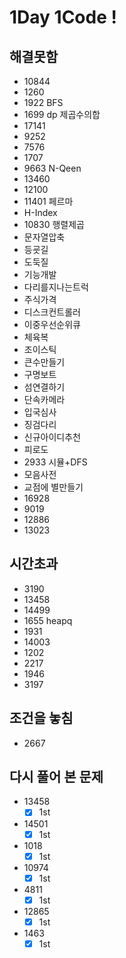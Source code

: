 # 1Day 1Code !
## 해결못함
- 10844
- 1260
- 1922 BFS
- 1699 dp 제곱수의합
- 17141
- 9252
- 7576
- 1707
- 9663 N-Qeen
- 13460
- 12100
- 11401 페르마
- H-Index
- 10830 행렬제곱
- 문자열압축
- 등굣길
- 도둑질
- 기능개발
- 다리를지나는트럭
- 주식가격
- 디스크컨트롤러
- 이중우선순위큐
- 체육복
- 조이스틱
- 큰수만들기
- 구명보트
- 섬연결하기
- 단속카메라
- 입국심사
- 징검다리
- 신규아이디추천
- 피로도
- 2933 시뮬+DFS
- 모음사전
- 교점에 별만들기
- 16928
- 9019
- 12886
- 13023

## 시간초과
- 3190
- 13458
- 14499
- 1655 heapq
- 1931
- 14003
- 1202
- 2217
- 1946
- 3197

## 조건을 놓침
- 2667

## 다시 풀어 본 문제
- 13458
  - [x] 1st
- 14501
  - [x] 1st
- 1018
  - [x] 1st
- 10974
  - [x] 1st
- 4811
  - [x] 1st
- 12865
  - [x] 1st
- 1463
  - [x] 1st
